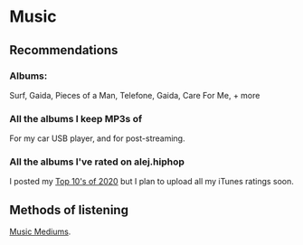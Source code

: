 # Music


## Recommendations


### Albums:

Surf, Gaida, Pieces of a Man, Telefone, Gaida, Care For Me, + more


### All the albums I keep MP3s of

For my car USB player, and for post-streaming.


### All the albums I've rated on alej.hiphop

I posted my [Top 10's of 2020](http://www.alej.hiphop/2021/01/01/2020-top-10s/) but I plan to upload all my iTunes ratings soon.


## Methods of listening

[Music Mediums](music-mediums.md).